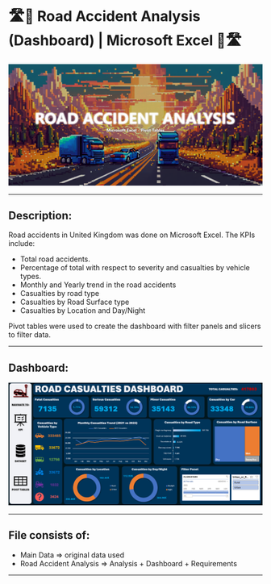 # :motorway::car: Road Accident Analysis (Dashboard) | Microsoft Excel :car::motorway:

![Banner](https://github.com/yuunam97/car-accident-dashboard-excel/blob/main/images/banner.png?raw=true)

-------------------------------------------------------------------------------------------------

## Description:
Road accidents in United Kingdom was done on Microsoft Excel. The KPIs include: 
- Total road accidents.
- Percentage of total with respect to severity and casualties by vehicle types.
- Monthly and Yearly trend in the road accidents
- Casualties by road type
- Casualties by Road Surface type
- Casualties by Location and Day/Night

Pivot tables were used to create the dashboard with filter panels and slicers to filter data.

-------------------------------------------------------------------------------------------------

## Dashboard: 

![Banner](https://github.com/yuunam97/car-accident-dashboard-excel/blob/main/images/dashboard.png?raw=true)

-------------------------------------------------------------------------------------------------

## File consists of:
- Main Data => original data used
- Road Accident Analysis => Analysis + Dashboard + Requirements

-------------------------------------------------------------------------------------------------